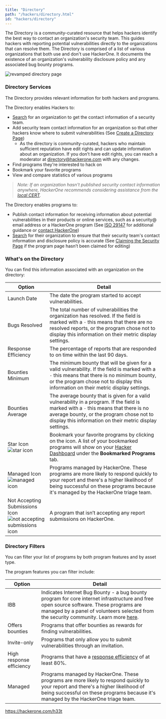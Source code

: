 ```yaml
---
title: "Directory"
path: "/hackers/directory.html"
id: "hackers/directory"
---
```


<style>
.contents {
  margin-left: 1.45rem;
  margin-right: 1.45rem;
  border-radius: 0.3em;
  width: 60%;
}
</style>

The Directory is a community-curated resource that helps hackers identify the best way to contact an organization's security team. This guides hackers with reporting potential vulnerabilities directly to the organizations that can resolve them. The Directory is comprised of a list of various organizations that both use and don't use HackerOne. It documents the existence of an organization's vulnerability disclosure policy and any associated bug bounty programs.

![revamped directory page](./images/better-directory-5.png)

### Directory Services
The Directory provides relevant information for both hackers and programs.

The Directory enables Hackers to:
* [Search](https://hackerone.com/directory) for an organization to get the contact information of a security team.
* Add security team contact information for an organization so that other hackers know where to submit vulnerabilities (See [Create a Directory Page](/hackers/create-a-directory-page.html))
   * As the directory is community-curated, hackers who maintain sufficient reputation have edit rights and can update information about an organization.  If you don’t have edit rights, you can reach a moderator at directory@hackerone.com with any changes.
* Find programs they're interested to hack on
* Bookmark your favorite programs  
* View and compare statistics of various programs

><i>Note: If an organization hasn't published security contact information anywhere, HackerOne recommends considering assistance from the [local CERT](https://www.first.org/members/teams/).</i>

The Directory enables programs to:
* Publish contact information for receiving information about potential vulnerabilities in their products or online services, such as a security@ email address or a HackerOne program (See [ISO 29147](http://www.iso.org/iso/catalogue_detail.htm?csnumber=45170) for additional guidance or [contact HackerOne](mailto:support@hackerone.com))
* [Search](https://hackerone.com/directory) for their organization to ensure that their security team's contact information and disclosure policy is accurate (See [Claiming the Security Page](/programs/security-page.html) if the program page hasn’t been claimed for editing)

### What's on the Directory
You can find this information associated with an organization on the directory:

Option | Detail
------ | ------
Launch Date | The date the program started to accept vulnerabilities.
Bugs Resolved | The total number of vulnerabilities the organization has resolved. If the field is marked with a `-` this means that there are no resolved reports, or the program chose not to display this information on their metric display settings.
Response Efficiency | The percentage of reports that are responded to on time within the last 90 days.
Bounties Minimum | The minimum bounty that will be given for a valid vulnerability. If the field is marked with a `-` this means that there is no minimum bounty, or the program chose not to display this information on their metric display settings.
Bounties Average | The average bounty that is given for a valid vulnerability in a program. If the field is marked with a `-` this means that there is no average bounty, or the program chose not to display this information on their metric display settings.
Star Icon<br>![star icon](./images/better-directory-4.png) | Bookmark your favorite programs by clicking on the icon. A list of your bookmarked programs will show on your [Hacker Dashboard](/hackers/hacker-dashboard.html) under the **Bookmarked Programs** tab.
Managed Icon<br>![managed icon](./images/better-directory-2.png) | Programs managed by HackerOne. These programs are more likely to respond quickly to your report and there's a higher likelihood of being successful on these programs because it's managed by the HackerOne triage team.
Not Accepting Submissions Icon<br>![not accepting submissions icon](./images/better-directory-3.png) | A program that isn’t accepting any report submissions on HackerOne.

### Directory Filters
You can filter your list of programs by both program features and by asset type.

The program features you can filter include:

Option | Detail
------ | ------
IBB | Indicates Internet Bug Bounty - a bug bounty program for core internet infrastructure and free open source software. These programs are managed by a panel of volunteers selected from the security community. Learn more [here](https://www.hackerone.com/internet-bug-bounty).
Offers bounties | Programs that offer bounties as rewards for finding vulnerabilities.
Invite-only | Programs that only allow you to submit vulnerabilities through an invitation.
High response efficiency | Programs that have a [response efficiency](/programs/response-target-indicators.html) of at least 80%.
Managed | Programs managed by HackerOne. These programs are more likely to respond quickly to your report and there's a higher likelihood of being successful on these programs because it's managed by the HackerOne triage team.


https://hackerone.com/h33t
